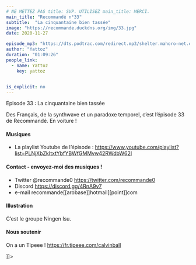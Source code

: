 ```yaml
---
# NE METTEZ PAS title: SVP. UTILISEZ main_title: MERCI.
main_title: "Recommandé n°33"
subtitle:  "La cinquantaine bien tassée"
image: "https://recommande.duckdns.org/img/33.jpg"
date: 2020-11-27

episode_mp3: "https://dts.podtrac.com/redirect.mp3/shelter.mahoro-net.org/~yattoz/recommande/episodes/episode33.mp3"
author: "Yattoz"
duration: "01:09:26"
people_link: 
  - name: Yattoz
    key: yattoz


is_explicit: no
---
```


<PodcastHeader/>

<!-- ECRIRE LA DESCRIPTION DE L'EPISODE SOUS CETTE LIGNE -->
Episode 33 : La cinquantaine bien tassée

<p>Des Français, de la synthwave et un paradoxe temporel, c’est l’épisode 33 de Recommandé. En voiture !</p>

<h4>Musiques</h4>

<ul>
  <li>La playlist Youtube de l’épisode : <a href="https://www.youtube.com/playlist?list=PLNjXbZkItxtYbfYBWfGMMvw42RWdbW62I" rel="nofollow">https://www.youtube.com/playlist?list=PLNjXbZkItxtYbfYBWfGMMvw42RWdbW62I</a></li>
</ul>

<h4>Contact - envoyez-moi des musiques !</h4>

<ul>
  <li>Twitter @recommande0 <a href="https://twitter.com/recommande0" rel="nofollow">https://twitter.com/recommande0</a></li>
  <li>Discord <a href="https://discord.gg/4RnA9v7" rel="nofollow">https://discord.gg/4RnA9v7</a></li>
  <li>e-mail recommande[[arobase]]hotmail[[point]]com</li>
</ul>

<h4>Illustration</h4>

<p>C’est le groupe Ningen Isu.</p>

<h4>Nous soutenir</h4>

<p>On a un Tipeee !  <a href="https://fr.tipeee.com/calvinball" rel="nofollow">https://fr.tipeee.com/calvinball</a></p>

]]&gt;

